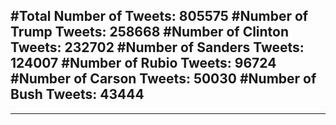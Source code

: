 #Total Number of Tweets: 805575 
#Number of Trump Tweets: 258668
#Number of Clinton Tweets: 232702
#Number of Sanders Tweets: 124007
#Number of Rubio Tweets: 96724
#Number of Carson Tweets: 50030
#Number of Bush Tweets: 43444
---
---
